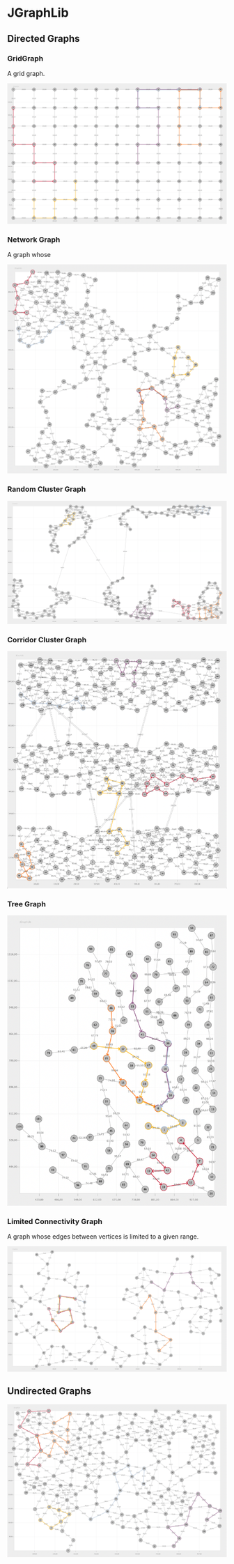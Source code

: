 # JGraphLib

## Directed Graphs

### GridGraph

A grid graph.

![alt text](https://github.com/scenprogs/JGraphLib/blob/main/JGraphLib/images/DirectedGridGraph.png)

### Network Graph

A graph whose 

![alt text](https://github.com/scenprogs/JGraphLib/blob/main/JGraphLib/images/DirectedNetworkGraph.png)

### Random Cluster Graph

![alt text](https://github.com/scenprogs/JGraphLib/blob/main/JGraphLib/images/DirectedRandomClusterGraph.png)

### Corridor Cluster Graph

![alt text](https://github.com/scenprogs/JGraphLib/blob/main/JGraphLib/images/DirectedCorridorClusterGraph.png)

### Tree Graph

![alt text](https://github.com/scenprogs/JGraphLib/blob/main/JGraphLib/images/DirectedTreeGraph.png)

### Limited Connectivity Graph

A graph whose edges between vertices is limited to a given range.

![alt text](https://github.com/scenprogs/JGraphLib/blob/main/JGraphLib/images/LimitedConnectivityGraph.png)

## Undirected Graphs

![alt text](https://github.com/scenprogs/JGraphLib/blob/main/JGraphLib/images/UndirectedNetworkGraph.png)

